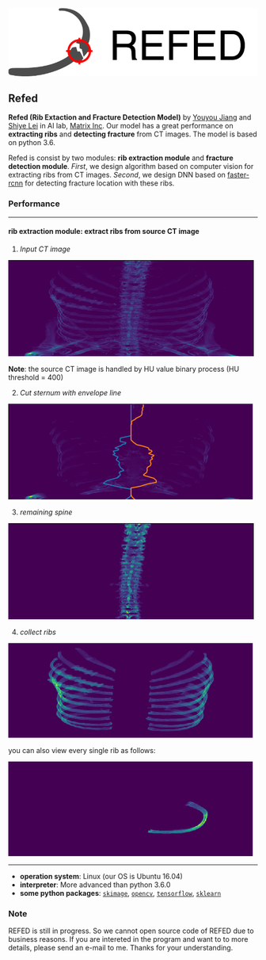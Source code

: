 ![REFED_logo](README_IMAGES/logo_refed_side_transparent.png)

## Refed

**Refed (Rib Extaction and Fracture Detection Model)** by [Youyou Jiang](jiangyy5318@gmail.com) and [Shiye Lei](leishiye@gmail.com) in AI lab, [Matrix Inc](https://www.matrix.io). Our model has a great performance on **extracting ribs** and **detecting fracture** from CT images. The model is based on python 3.6. 

Refed is consist by two modules: **rib extraction module** and **fracture detection module**. *First*, we design algorithm based on computer vision for extracting ribs from CT images. *Second*, we design DNN based on [faster-rcnn](https://github.com/endernewton/tf-faster-rcnn) for detecting fracture location with these ribs.

### Performance
---
#### rib extraction module: extract ribs from source CT image
1. *Input CT image*

![source CT image](README_IMAGES/src_ct_image.png)

**Note**: the source CT image is handled by HU value binary process (HU threshold = 400)

2. *Cut sternum with envelope line*

![sternum envelope line](README_IMAGES/half_front_bones_with_envelope_line.png)

3. *remaining spine*

![remaining spine](README_IMAGES/spine_remaining.png)

4. *collect ribs*

![collect ribs](README_IMAGES/collect_ribs.png)

you can also view every single rib as follows:

![single rib](README_IMAGES/single_rib.png)

---
- **operation system**: Linux (our OS is Ubuntu 16.04)
- **interpreter**: More advanced than python 3.6.0
- **some python packages**: [`skimage`](https://scikit-image.org/), [`opencv`](https://opencv.org/), [`tensorflow`](https://www.tensorflow.org/), [`sklearn`](https://scikit-learn.org/)

### Note
REFED is still in progress. So we cannot open source code of REFED due to business reasons. If you are intereted in the program and want to to more details, please send an e-mail to me. Thanks for your understanding.
